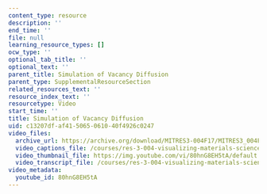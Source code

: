 ```yaml
---
content_type: resource
description: ''
end_time: ''
file: null
learning_resource_types: []
ocw_type: ''
optional_tab_title: ''
optional_text: ''
parent_title: Simulation of Vacancy Diffusion
parent_type: SupplementalResourceSection
related_resources_text: ''
resource_index_text: ''
resourcetype: Video
start_time: ''
title: Simulation of Vacancy Diffusion
uid: c13207df-af41-5065-0610-40f4926c0247
video_files:
  archive_url: https://archive.org/download/MITRES3-004F17/MITRES3_004F17_2012_javed_300k.mp4
  video_captions_file: /courses/res-3-004-visualizing-materials-science-fall-2017/867e0c4050f65866a8f77a0e7cc088fc_80hnG8EH5tA.vtt
  video_thumbnail_file: https://img.youtube.com/vi/80hnG8EH5tA/default.jpg
  video_transcript_file: /courses/res-3-004-visualizing-materials-science-fall-2017/b6a8028f58d4048018daa13b3870dea2_80hnG8EH5tA.pdf
video_metadata:
  youtube_id: 80hnG8EH5tA
---
```

